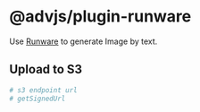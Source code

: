 # @advjs/plugin-runware

Use [Runware](https://runware.ai/docs/en/libraries/javascript) to generate Image by text.

## Upload to S3

```bash
# s3 endpoint url
# getSignedUrl
```
